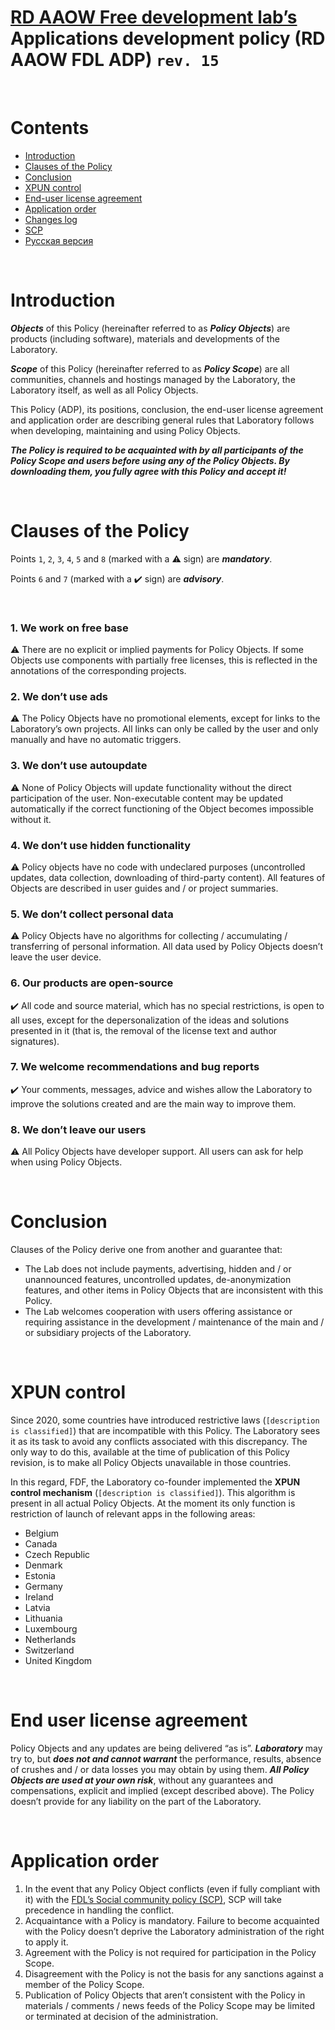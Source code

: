 # [RD AAOW Free development lab’s](https://adslbarxatov.github.io/DPArray) Applications development policy (RD AAOW FDL ADP) ```rev. 15```

&nbsp;



# Contents
- [Introduction](#introduction)
- [Clauses of the Policy](#clauses-of-the-policy)
- [Conclusion](#conclusion)
- [XPUN control](#xpun-control)
- [End-user license agreement](#end-user-license-agreement)
- [Application order](#application-order)
- [Changes log](https://adslbarxatov.github.io/ADP/changelog)
- [SCP](https://adslbarxatov.github.io/SCP)
- [Русская версия](https://adslbarxatov.github.io/ADP/ru)

&nbsp;



# Introduction

***Objects*** of this Policy (hereinafter referred to as ***Policy Objects***) are products (including software), materials and developments of the Laboratory.

***Scope*** of this Policy (hereinafter referred to as ***Policy Scope***) are all communities, channels and hostings managed by the Laboratory,
the Laboratory itself, as well as all Policy Objects.

This Policy (ADP), its positions, conclusion, the end-user license agreement and application order are describing general rules
that Laboratory follows when developing, maintaining and using Policy Objects.

***The Policy is required to be acquainted with by all participants of the Policy Scope and users before using any of the Policy Objects.
By downloading them, you fully agree with this Policy and accept it!***

&nbsp;



# Clauses of the Policy

Points `1`, `2`, `3`, `4`, `5` and `8` (marked with a :warning: sign) are ***mandatory***.

Points `6` and `7` (marked with a :heavy_check_mark: sign) are ***advisory***.

&nbsp;



### 1. We work on free base

:warning: There are no explicit or implied payments for Policy Objects. If some Objects use components
with partially free licenses, this is reflected in the annotations of the corresponding projects.

### 2. We don’t use ads

:warning: The Policy Objects have no promotional elements, except for links to the Laboratory’s own projects.
All links can only be called by the user and only manually and have no automatic triggers.

### 3. We don’t use autoupdate

:warning: None of Policy Objects will update functionality without the direct participation of the user.
Non-executable content may be updated automatically if the correct functioning of the Object becomes impossible without it.

### 4. We don’t use hidden functionality

:warning: Policy objects have no code with undeclared purposes (uncontrolled updates, data collection, downloading
of third-party content). All features of Objects are described in user guides and / or project summaries.

### 5. We don’t collect personal data

:warning: Policy Objects have no algorithms for collecting / accumulating / transferring of personal information.
All data used by Policy Objects doesn’t leave the user device.

### 6. Our products are open-source

:heavy_check_mark: All code and source material, which has no special restrictions, is open to all uses, except
for the depersonalization of the ideas and solutions presented in it (that is, the removal of the license text and author signatures).

### 7. We welcome recommendations and bug reports

:heavy_check_mark: Your comments, messages, advice and wishes allow the Laboratory to improve the solutions created
and are the main way to improve them.

### 8. We don’t leave our users

:warning: All Policy Objects have developer support. All users can ask for help when using Policy Objects.

&nbsp;



# Conclusion

Clauses of the Policy derive one from another and guarantee that:
- The Lab does not include payments, advertising, hidden and / or unannounced features, uncontrolled updates,
de-anonymization features, and other items in Policy Objects that are inconsistent with this Policy.
- The Lab welcomes cooperation with users offering assistance or requiring assistance in the development /
maintenance of the main and / or subsidiary projects of the Laboratory.

&nbsp;



# XPUN control

Since 2020, some countries have introduced restrictive laws (`[description is classified]`) that are incompatible with this Policy.
The Laboratory sees it as its task to avoid any conflicts associated with this discrepancy.
The only way to do this, available at the time of publication of this Policy revision, is to make all Policy Objects unavailable in those countries.

In this regard, FDF, the Laboratory co-founder implemented the **XPUN control mechanism** (`[description is classified]`).
This algorithm is present in all actual Policy Objects. At the moment its only function is restriction of launch of relevant apps
in the following areas:
- Belgium
- Canada
- Czech Republic
- Denmark
- Estonia
- Germany
- Ireland
- Latvia
- Lithuania
- Luxembourg
- Netherlands
- Switzerland
- United Kingdom

&nbsp;



# End user license agreement

Policy Objects and any updates are being delivered “as is”. ***Laboratory*** may try to, but
***does not and cannot warrant*** the performance, results, absence of crushes and / or data
losses you may obtain by using them. ***All Policy Objects are used at your own risk***, without
any guarantees and compensations, explicit and implied (except described above). The Policy
doesn’t provide for any liability on the part of the Laboratory.

&nbsp;



# Application order

1. In the event that any Policy Object conflicts (even if fully compliant with it) with
   the [FDL’s Social community policy (SCP)](https://adslbarxatov.github.io/SCP),
   SCP will take precedence in handling the conflict.
2. Acquaintance with a Policy is mandatory. Failure to become acquainted with the Policy doesn’t deprive the Laboratory administration of the right to apply it.
3. Agreement with the Policy is not required for participation in the Policy Scope.
4. Disagreement with the Policy is not the basis for any sanctions against a member of the Policy Scope.
5. Publication of Policy Objects that aren’t consistent with the Policy in materials /
comments / news feeds of the Policy Scope may be limited or terminated at decision of the administration.
